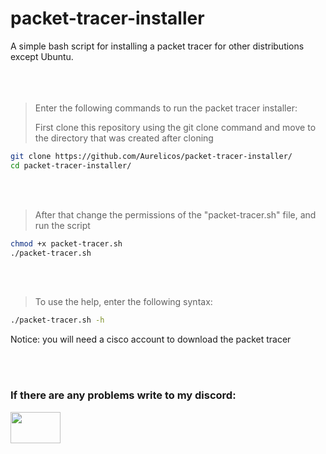 # packet-tracer-installer
A simple bash script for installing a packet tracer for other distributions except Ubuntu.
<br></br>
<br></br>
> Enter the following commands to run the packet tracer installer:
> 
> First clone this repository using the git clone command and move to the directory that was created after cloning
```bash
git clone https://github.com/Aurelicos/packet-tracer-installer/
cd packet-tracer-installer/
```
<br></br>
> After that change the permissions of the "packet-tracer.sh" file, and run the script
```bash
chmod +x packet-tracer.sh
./packet-tracer.sh
```
<br></br>
> To use the help, enter the following syntax:
```bash
./packet-tracer.sh -h
```

Notice: you will need a cisco account to download the packet tracer

<br></br>
<h3>If there are any problems write to my discord:</h3><a href="https://discordapp.com/users/869579499266793512" target="_blank" title="My discord account" id="logo" target="_blank" data-hveid="8"><img src="https://jablickar.cz/wp-content/uploads/2021/03/Discord-logo.png.webp" height="50" width="80"></a>

